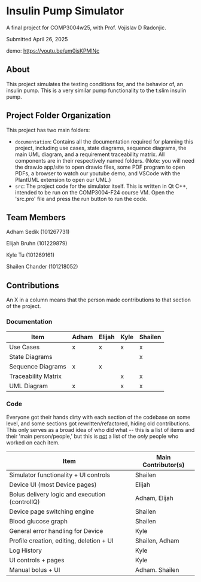 # Insulin Pump Simulator

A final project for COMP3004w25, with Prof. Vojislav D Radonjic.

Submitted April 26, 2025

demo: https://youtu.be/um0isKPMlNc



## About

This project simulates the testing conditions for, and the behavior of, an insulin pump. This is a very similar pump functionality to the t:slim insulin pump.



## Project Folder Organization

This project has two main folders:

- `documentation`: Contains all the documentation required for planning this project, including use cases, state diagrams, sequence diagrams, the main UML diagram, and a requirement traceability matrix. All components are in their respectively named folders. (Note: you will need the draw.io app/site to open drawio files, some PDF program to open PDFs, a browser to watch our youtube demo, and VSCode with the PlantUML extension to open our UML.)
- `src`: The project code for the simulator itself. This is written in Qt C++, intended to be run on the COMP3004-F24 course VM. Open the 'src.pro' file and press the run button to run the code.



## Team Members

Adham Sedik (101267731)

Elijah Bruhn (101229879)

Kyle Tu (101269161)

Shailen Chander (101218052)



## Contributions

An X in a column means that the person made contributions to that section of  the project.



### Documentation

| Item                | Adham | Elijah | Kyle | Shailen |
| ------------------- | ----- | ------ | ---- | ------- |
| Use Cases           | x     | x      | x    | x       |
| State Diagrams      |       |        |      | x       |
| Sequence Diagrams   | x     | x      |      |         |
| Traceability Matrix |       |        | x    | x       |
| UML Diagram         | x     |        | x    | x       |



### Code

Everyone got their hands dirty with each section of the codebase on some level, and some sections got rewritten/refactored, hiding old contributions. This only serves as a broad idea of who did what -- this is a list of items and their 'main person/people,' but this is <u>not</u> a list of the *only* people who worked on each item.



| Item                                           | Main Contributor(s) |
| ---------------------------------------------- | ------------------- |
| Simulator functionality + UI controls          | Shailen             |
| Device UI (most Device pages)                  | Elijah              |
| Bolus delivery logic and execution (controlIQ) | Adham, Elijah       |
| Device page switching engine                   | Shailen             |
| Blood glucose graph                            | Shailen             |
| General error handling for Device              | Kyle                |
| Profile creation, editing, deletion + UI       | Shailen, Adham      |
| Log History                                    | Kyle                |
| UI controls + pages                            | Kyle                |
|Manual bolus + UI                               |Adham. Shailen       |

